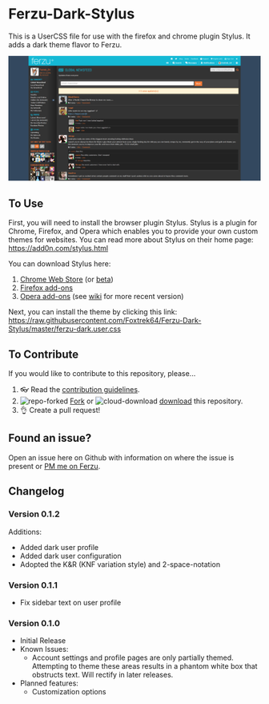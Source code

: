 # Ferzu-Dark-Stylus
This is a UserCSS file for use with the firefox and chrome plugin Stylus. It adds a dark theme flavor to Ferzu.

![Ferzu-Dark-Theme](https://raw.githubusercontent.com/Foxtrek64/Ferzu-Dark-Stylus/master/Ferzu%20Dark%20Theme.png)

## To Use 
First, you will need to install the browser plugin Stylus. Stylus is a plugin for Chrome, Firefox, and Opera which enables you to provide your own custom themes for websites. You can read more about Stylus on their home page: https://add0n.com/stylus.html

You can download Stylus here:
1. [Chrome Web Store](https://chrome.google.com/webstore/detail/stylus/clngdbkpkpeebahjckkjfobafhncgmne) (or [beta](https://chrome.google.com/webstore/detail/stylus-beta/apmmpaebfobifelkijhaljbmpcgbjbdo))
2. [Firefox add-ons](https://addons.mozilla.org/firefox/addon/styl-us/)
3. [Opera add-ons](https://addons.opera.com/extensions/details/stylus/) (see [wiki](https://github.com/openstyles/stylus/wiki/Opera,-Outdated-Stylus) for more recent version)

Next, you can install the theme by clicking this link:
https://raw.githubusercontent.com/Foxtrek64/Ferzu-Dark-Stylus/master/ferzu-dark.user.css

## To Contribute
If you would like to contribute to this repository, please...

1. 👓 Read the [contribution guidelines](./.github/CONTRIBUTING.md).
1. ![repo-forked](https://user-images.githubusercontent.com/136959/42383736-c4cb0db8-80fd-11e8-91ca-12bae108bccc.png) [Fork](https://github.com/StylishThemes/GitHub-Dark/fork) or ![cloud-download](https://user-images.githubusercontent.com/136959/42401932-9ee9cae0-813d-11e8-8691-16e29a85d3b9.png) [download](https://github.com/StylishThemes/GitHub-Dark/archive/master.zip) this repository.
1. 👌 Create a pull request!

## Found an issue?
Open an issue here on Github with information on where the issue is present or [PM me on Ferzu](https://www.ferzu.com/Member/Details/Foxtrek_64).

## Changelog

### Version 0.1.2
Additions:
  - Added dark user profile
  - Added dark user configuration
  - Adopted the K&R (KNF variation style) and 2-space-notation

### Version 0.1.1
  - Fix sidebar text on user profile

### Version 0.1.0
  - Initial Release
  - Known Issues:
    - Account settings and profile pages are only partially themed. Attempting to theme these areas results in a phantom white box that obstructs text. Will rectify in later releases.
  - Planned features:
    - Customization options
